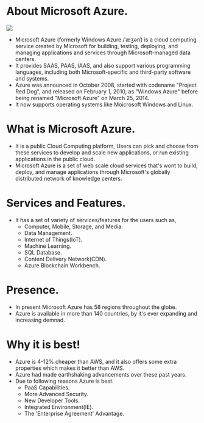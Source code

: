 # About Microsoft Azure.
![](https://ktconnections.com/images/easyblog_articles/658/microsoft-azure-500x500.png)
- Microsoft Azure (formerly Windows Azure /ˈæʒər/) is a cloud computing service created by Microsoft for building, testing, deploying, and managing applications and services through Microsoft-managed data centers.
- It provides SAAS, PAAS, IAAS, and also support various programming languages, including both Microsoft-specific and third-party software and systems.
- Azure was announced in October 2008, started with codename "Project Red Dog", and released on February 1, 2010, as "Windows Azure" before being renamed "Microsoft Azure" on March 25, 2014.
- It now supports operating systems like Moicrosoft Windows and Linux.

# What is Microsoft Azure.
- It is a public Cloud Computing platform, Users can pick and choose from these services to develop and scale new applications, or run existing applications in the public cloud.
- Microsoft Azure is a set of web scale cloud services that's wont to build, deploy, and manage applications through Microsoft's globally distributed network of knowledge centers.

# Services and Features.
- It has a set of variety of services/features for the users such as,
  - Computer, Mobile, Storage, and Media.
  - Data Management.
  - Internet of Things(IoT).
  - Machine Learning.
  - SQL Database.
  - Content Delivery Network(CDN).
  - Azure Blockchain Workbench.
  
# Presence. 
- In present Microsoft Azure has 58 regions throughout the globe. 
- Azure is available in more than 140 countries, by it's ever expanding and increasing demnad.
  
# Why it is best!
- Azure is 4-12% cheaper than AWS, and it also offers some extra properties which makes it better than AWS.
- Azure had made earthshaking advancements over these past years.
- Due to following reasons Azure is best.
  - PaaS Capabilities.
  - More  Advanced Security.
  - New Developer Tools.
  - Integrated Environment(IE).
  - The 'Enterprise Agreement' Advantage.
    
